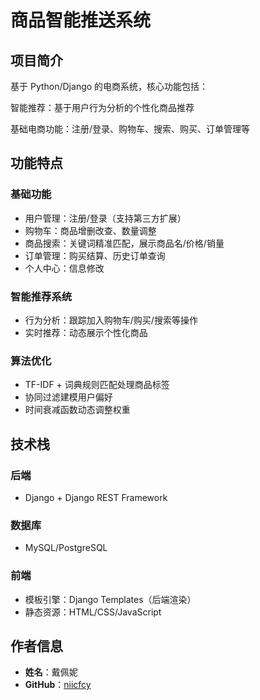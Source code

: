 # 商品智能推送系统

## 项目简介
基于 Python/Django 的电商系统，核心功能包括：

​​智能推荐​​：基于用户行为分析的个性化商品推荐

​​基础电商功能​​：注册/登录、购物车、搜索、购买、订单管理等

## 功能特点
### 基础功能
- 用户管理​​：注册/登录（支持第三方扩展）
- 购物车​​：商品增删改查、数量调整
- 商品搜索​​：关键词精准匹配，展示商品名/价格/销量
- 订单管理​​：购买结算、历史订单查询
- 个人中心​​：信息修改

### 智能推荐系统
- 行为分析​​：跟踪加入购物车/购买/搜索等操作
- 实时推荐​​：动态展示个性化商品

### 算法优化
- TF-IDF + 词典规则匹配处理商品标签
- 协同过滤建模用户偏好
- 时间衰减函数动态调整权重

## 技术栈

### 后端
- Django + Django REST Framework

### 数据库
- MySQL/PostgreSQL

### 前端
- 模板引擎：Django Templates（后端渲染）
- 静态资源：HTML/CSS/JavaScript

## 作者信息
- **姓名**：戴佩妮  
- **GitHub**：[niicfcy](https://github.com/niicfcy)  
